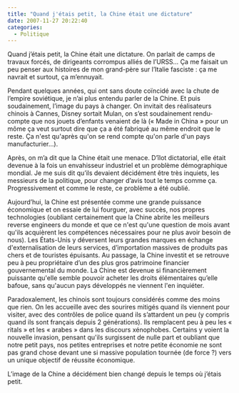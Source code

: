 ```yaml
---
title: "Quand j'étais petit, la Chine était une dictature"
date: 2007-11-27 20:22:40
categories:
  - Politique
---
```


Quand j&#8217;&#233;tais petit, la Chine &#233;tait une dictature. On parlait de camps de travaux forc&#233;s, de dirigeants corrompus alli&#233;s de l&#8217;URSS… &#199;a me faisait un peu penser aux histoires de mon grand-p&#232;re sur l&#8217;Italie fasciste&nbsp;: &#231;a me navrait et surtout, &#231;a m&#8217;ennuyait.

Pendant quelques ann&#233;es, qui ont sans doute co&#239;ncid&#233; avec la chute de l&#8217;empire sovi&#233;tique, je n&#8217;ai plus entendu parler de la Chine. Et puis soudainement, l&#8217;image du pays &#224; changer. On invitait des r&#233;alisateurs chinois &#224; Cannes, Disney sortait Mulan, on s&#8217;est soudainement rendu-compte que nos jouets d&#8217;enfants venaient de l&#224; (&#171; Made in China &#187; pour un m&#244;me &#231;a veut surtout dire que &#231;a a &#233;t&#233; fabriqu&#233; au m&#234;me endroit que le reste. &#199;a n'est qu'apr&#232;s qu'on se rend compte qu'on parle d'un pays manufacturier…).

Apr&#232;s, on m&#8217;a dit que la Chine &#233;tait une menace. D&#8217;&#238;lot dictatorial, elle &#233;tait devenue &#224; la fois un envahisseur industriel et un probl&#232;me d&#233;mographique mondial. Je me suis dit qu&#8217;ils devaient d&#233;cid&#233;ment &#234;tre tr&#232;s inquiets, les messieurs de la politique, pour changer d&#8217;avis tout le temps comme &#231;a. Progressivement et comme le reste, ce probl&#232;me a &#233;t&#233; oubli&#233;.

Aujourd&#8217;hui, la Chine est pr&#233;sent&#233;e comme une grande puissance &#233;conomique et on essaie de lui fourguer, avec succ&#232;s, nos propres technologies (oubliant certainement que la Chine abrite les meilleurs reverse engineers du monde et que ce n'est qu'une question de mois avant qu'ils acqui&#232;rent les comp&#233;tences n&#233;cessaires pour ne plus avoir besoin de nous). Les &#201;tats-Unis y d&#233;versent leurs grandes marques en &#233;change d'externalisation de leurs services, d&#8217;importation massives de produits pas chers et de touristes &#233;puisants. Au passage, la Chine investit et se retrouve peu &#224; peu propri&#233;taire d&#8217;un des plus gros patrimoine financier gouvernemental du monde. La Chine est devenue si financi&#232;rement puissante qu'elle semble pouvoir acheter les droits &#233;l&#233;mentaires qu&#8217;elle bafoue, sans qu'aucun pays d&#233;velopp&#233;s ne viennent l'en inqui&#233;ter.

Paradoxalement, les chinois sont toujours consid&#233;r&#233;s comme des moins que rien. On les accueille avec des sourires mitig&#233;s quand ils viennent pour visiter, avec des contr&#244;les de police quand ils s&#8217;attardent un peu (y compris quand ils sont fran&#231;ais depuis 2 g&#233;n&#233;rations). Ils remplacent peu &#224; peu les &#171; ritals &#187; et les &#171; arabes &#187; dans les discours x&#233;nophobes. Certains y voient la nouvelle invasion, pensant qu'ils surgissent de nulle part et oubliant que notre petit pays, nos petites entreprises et notre petite &#233;conomie ne sont pas grand chose devant une si massive population tourn&#233;e (de force&nbsp;?) vers un unique objectif de r&#233;ussite &#233;conomique.

L&#8217;image de la Chine a d&#233;cid&#233;ment bien chang&#233; depuis le temps o&#249; j&#8217;&#233;tais petit.

